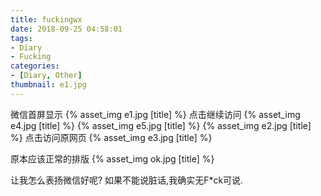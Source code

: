 ```yaml
---
title: fuckingwx
date: 2018-09-25 04:58:01
tags:
- Diary
- Fucking
categories:
- [Diary, Other]
thumbnail: e1.jpg
---
```

微信首屏显示
{% asset_img e1.jpg [title] %}
点击继续访问
{% asset_img e4.jpg [title] %}
{% asset_img e5.jpg [title] %}
{% asset_img e2.jpg [title] %}
点击访问原网页
{% asset_img e3.jpg [title] %}

原本应该正常的排版
{% asset_img ok.jpg [title] %}

让我怎么表扬微信好呢?
如果不能说脏话,我确实无F*ck可说.